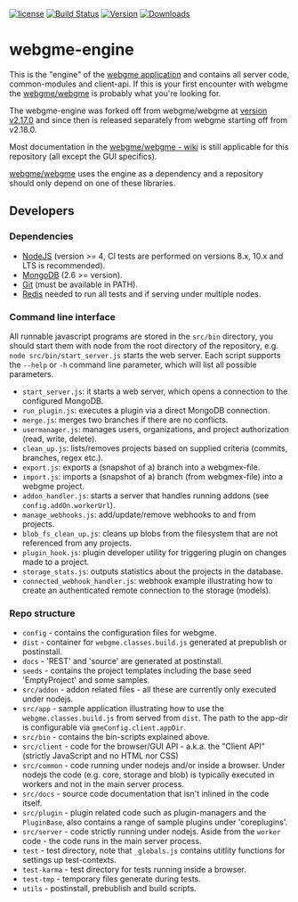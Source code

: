 [![license](https://img.shields.io/github/license/mashape/apistatus.svg?maxAge=2592000)](https://opensource.org/licenses/MIT)
[![Build Status](https://travis-ci.org/webgme/webgme-engine.svg?branch=master)](https://travis-ci.org/webgme/webgme-engine)
[![Version](https://badge.fury.io/js/webgme-engine.svg)](https://www.npmjs.com/package/webgme-engine)
[![Downloads](http://img.shields.io/npm/dm/webgme-engine.svg?style=flat)](http://img.shields.io/npm/dm/webgme-engine.svg?style=flat)

# webgme-engine
This is the "engine" of the [webgme application](https://github.com/webgme/webgme/) and contains all server code, common-modules and client-api.
If this is your first encounter with webgme the [webgme/webgme](https://github.com/webgme/webgme/) is probably what you're looking for.

The webgme-engine was forked off from webgme/webgme at [version v2.17.0](https://github.com/webgme/webgme/releases/tag/v2.17.0) and since then is released separately from webgme starting off from v2.18.0.

Most documentation in the [webgme/webgme - wiki](https://github.com/webgme/webgme/wiki) is still applicable for this repository (all except the GUI specifics).

[webgme/webgme](https://github.com/webgme/webgme) uses the engine as a dependency and a repository should only depend on
one of these libraries.

## Developers

### Dependencies
 - [NodeJS](https://nodejs.org/) (version >= 4, CI tests are performed on versions 8.x, 10.x and LTS is recommended).
 - [MongoDB](https://www.mongodb.com/) (2.6 >= version).
 - [Git](https://git-scm.com) (must be available in PATH).
 - [Redis](https://redis.io/) needed to run all tests and if serving under multiple nodes.

### Command line interface

All runnable javascript programs are stored in the `src/bin` directory, you should start them with node from the root directory of the repository, e.g. `node src/bin/start_server.js` starts the web server.
Each script supports the `--help` or `-h` command line parameter, which will list all possible parameters.

* `start_server.js`: it starts a web server, which opens a connection to the configured MongoDB.
* `run_plugin.js`: executes a plugin via a direct MongoDB connection.
* `merge.js`: merges two branches if there are no conflicts.
* `usermanager.js`: manages users, organizations, and project authorization (read, write, delete).
* `clean_up.js`: lists/removes projects based on supplied criteria (commits, branches, regex etc.).
* `export.js`: exports a (snapshot of a) branch into a webgmex-file.
* `import.js`: imports a (snapshot of a) branch (from webgmex-file) into a webgme project.
* `addon_handler.js`: starts a server that handles running addons (see `config.addOn.workerUrl`).
* `manage_webhooks.js`: add/update/remove webhooks to and from projects.
* `blob_fs_clean_up.js`: cleans up blobs from the filesystem that are not referenced from any projects.
* `plugin_hook.js`: plugin developer utility for triggering plugin on changes made to a project.
* `storage_stats.js`: outputs statistics about the projects in the database.
* `connected_webhook_handler.js`: webhook example illustrating how to create an authenticated remote connection to the storage (models).


### Repo structure
* `config` - contains the configuration files for webgme.
* `dist` - container for `webgme.classes.build.js` generated at prepublish or postinstall.
* `docs` - 'REST' and 'source' are generated at postinstall.
* `seeds` - contains the project templates including the base seed 'EmptyProject' and some samples.
* `src/addon` - addon related files - all these are currently only executed under nodejs.
* `src/app` - sample application illustrating how to use the `webgme.classes.build.js` from served from `dist`.
The path to the app-dir is configurable via `gmeConfig.client.appDir`.
* `src/bin` - contains the bin-scripts explained above.
* `src/client` - code for the browser/GUI API - a.k.a. the "Client API" (strictly JavaScript and no HTML nor CSS)
* `src/common` - code running under nodejs and/or inside a browser. Under nodejs the code (e.g. core, storage and blob) is typically executed in workers and not in the main server process.
* `src/docs` - source code documentation that isn't inlined in the code itself.
* `src/plugin` - plugin related code such as plugin-managers and the `PluginBase`, also contains a range of sample plugins under 'coreplugins'.
* `src/server` - code strictly running under nodejs. Aside from the `worker` code - the code runs in the main server process.
* `test` - test directory, note that `_globals.js` contains utitlity functions for settings up test-contexts.
* `test-karma` - test directory for tests running inside a browser.
* `test-tmp` - temporary files generate during tests.
* `utils` - postinstall, prebublish and build scripts.
